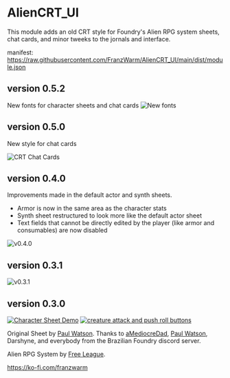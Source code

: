 # AlienCRT_UI

This module adds an old CRT style for Foundry's Alien RPG system sheets, chat cards, and minor tweeks to the jornals and interface.

manifest: https://raw.githubusercontent.com/FranzWarm/AlienCRT_UI/main/dist/module.json

## version 0.5.2
New fonts for character sheets and chat cards
![New fonts](https://user-images.githubusercontent.com/80177177/112007630-966fbc80-8b03-11eb-816b-c1c0d3310f9a.png)


## version 0.5.0
New style for chat cards

![CRT Chat Cards](https://user-images.githubusercontent.com/80177177/111853154-859f2b00-88f8-11eb-960f-e5c365e92ec2.png)



## version 0.4.0
Improvements made in the default actor and synth sheets.
- Armor is now in the same area as the character stats
- Synth sheet restructured to look more like the default actor sheet
- Text fields that cannot be directly edited by the player (like armor and consumables) are now disabled

![v0.4.0](https://user-images.githubusercontent.com/80177177/111384397-3652c380-8688-11eb-9847-76db18bbbaf3.png)



## version 0.3.1

![v0.3.1](https://user-images.githubusercontent.com/80177177/111000505-eb237280-8360-11eb-9b30-aea0fbf73db7.png)



## version 0.3.0

[![Character Sheet Demo](https://user-images.githubusercontent.com/80177177/111000457-db0b9300-8360-11eb-971f-197d15276c80.jpg)](https://www.youtube.com/watch?v=PRKb6gNFzmY) [![creature attack and push roll buttons](https://user-images.githubusercontent.com/80177177/111000762-67b65100-8361-11eb-9679-fb90dd1598a7.jpg)](https://www.youtube.com/watch?v=RrLbk72iUk0)



Original Sheet by [Paul Watson](https://github.com/pwatson100/).
Thanks to [aMediocreDad](https://github.com/aMediocreDad), [Paul Watson](https://github.com/pwatson100/), Darshyne, and everybody from the Brazilian Foundry discord server.

Alien RPG System by [Free League](https://frialigan.se/en/games/alien/).

https://ko-fi.com/franzwarm





